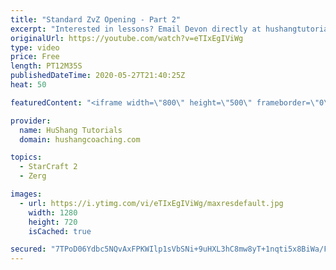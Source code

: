 ```yaml
---
title: "Standard ZvZ Opening - Part 2"
excerpt: "Interested in lessons? Email Devon directly at hushangtutorials@outlook.com ------------------------------------------------------------------------------------------------------- Want to support HuShang Tutorials directly? Patreon is a website where you can contribute a monthly donation that will help"
originalUrl: https://youtube.com/watch?v=eTIxEgIViWg
type: video
price: Free
length: PT12M35S
publishedDateTime: 2020-05-27T21:40:25Z
heat: 50

featuredContent: "<iframe width=\"800\" height=\"500\" frameborder=\"0\" src=\"https://www.youtube.com/embed/eTIxEgIViWg\" allow=\"accelerometer; autoplay; encrypted-media; gyroscope; picture-in-picture\" allowfullscreen></iframe>"

provider:
  name: HuShang Tutorials
  domain: hushangcoaching.com

topics:
  - StarCraft 2
  - Zerg

images:
  - url: https://i.ytimg.com/vi/eTIxEgIViWg/maxresdefault.jpg
    width: 1280
    height: 720
    isCached: true

secured: "7TPoD06Ydbc5NQvAxFPKWIlp1sVbSNi+9uHXL3hC8mw8yT+1nqti5x8BiWa/FH9ocjrQ94HKhotOj90unA0/F6IzvD1npaW+UVEl2CJnfQYkUHj+s4LvqlFcvBqGSpSt4OcZm4ANX/KVSInj2IqoKbh3p+JQA3WenFH+spcTKFWUZ+SISCKM8J52SAMkrLK/55Ya4oZ9uRhFazm5PQeUAOrgyuzrd6k1HeTfImLb/3Ywwc+Rc4slWJiIreniCooCv3EPXHhYglnDEqC/mKC/4ci2wgV7wrdagW/VYCTetqpWnJT2vXqj4SJygXXs57u0RWH1OUbNBdgHrQqIhL2X6N6CpxayRvb2z+NLdoKxHGDwBmr+c0ybXnz8zyO1KOnaDQV1KPXFgPDRjKcc2mm7CpUNC94b6zxPDgY8YMpRTqQ=;wFfFt/YmGuSxPpRFwagqFg=="
---
```


